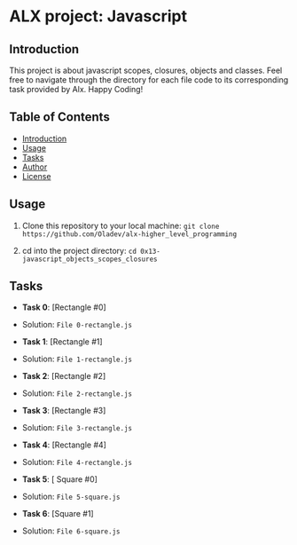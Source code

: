# ALX project: Javascript

## Introduction

This project is about javascript scopes, closures, objects and classes. Feel free to navigate through the directory for each file code to its corresponding task provided by Alx. Happy Coding!

## Table of Contents
- [Introduction](#Introduction)
- [Usage](#Usage)
- [Tasks](#Task)
- [Author](#Author)
- [License](#License)

## Usage

1. Clone this repository to your local machine:
    ``` git clone https://github.com/Oladev/alx-higher_level_programming ```

2. cd into the project directory:
    ``` cd 0x13-javascript_objects_scopes_closures ```

## Tasks
-   **Task 0**: [Rectangle #0]
-    Solution: ```File 0-rectangle.js```

-   **Task 1**: [Rectangle #1]
- Solution: ```File 1-rectangle.js```

- **Task 2**: [Rectangle #2]
- Solution: ```File 2-rectangle.js```

- **Task 3**: [Rectangle #3]
- Solution: ```File 3-rectangle.js ```

- **Task 4**: [Rectangle #4]
- Solution: ```File 4-rectangle.js```

- **Task 5**: [ Square #0]
- Solution: ```File 5-square.js```

- **Task 6**: [Square #1]
- Solution: ```File 6-square.js```
